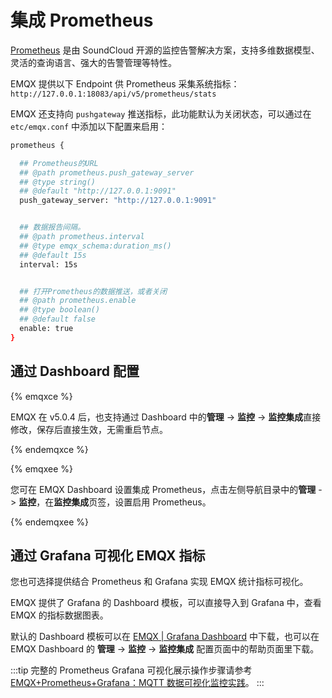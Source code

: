 # 集成 Prometheus

[Prometheus](https://prometheus.io/) 是由 SoundCloud 开源的监控告警解决方案，支持多维数据模型、灵活的查询语言、强大的告警管理等特性。

EMQX 提供以下 Endpoint 供 Prometheus 采集系统指标：`http://127.0.0.1:18083/api/v5/prometheus/stats`

EMQX 还支持向 `pushgateway` 推送指标，此功能默认为关闭状态，可以通过在 `etc/emqx.conf` 中添加以下配置来启用：

```bash
prometheus {

  ## Prometheus的URL
  ## @path prometheus.push_gateway_server
  ## @type string()
  ## @default "http://127.0.0.1:9091"
  push_gateway_server: "http://127.0.0.1:9091"


  ## 数据报告间隔。
  ## @path prometheus.interval
  ## @type emqx_schema:duration_ms()
  ## @default 15s
  interval: 15s


  ## 打开Prometheus的数据推送，或者关闭
  ## @path prometheus.enable
  ## @type boolean()
  ## @default false
  enable: true
}
```

## 通过 Dashboard 配置

{% emqxce %}

EMQX 在 v5.0.4 后，也支持通过 Dashboard 中的**管理** -> **监控** -> **监控集成**直接修改，保存后直接生效，无需重启节点。

{% endemqxce %}

{% emqxee %}

您可在 EMQX Dashboard 设置集成 Prometheus，点击左侧导航目录中的**管理** -> **监控**，在**监控集成**页签，设置启用 Prometheus。

{% endemqxee %}

## 通过 Grafana 可视化 EMQX 指标

您也可选择提供结合 Prometheus 和 Grafana 实现 EMQX 统计指标可视化。

EMQX 提供了 Grafana 的 Dashboard 模板，可以直接导入到 Grafana 中，查看 EMQX 的指标数据图表。

默认的 Dashboard 模板可以在 [EMQX | Grafana Dashboard](https://grafana.com/grafana/dashboards/17446-emqx/) 中下载，也可以在 EMQX Dashboard 的 **管理** -> **监控** -> **监控集成** 配置页面中的帮助页面里下载。

:::tip
完整的 Prometheus Grafana 可视化展示操作步骤请参考 [EMQX+Prometheus+Grafana：MQTT 数据可视化监控实践](https://www.emqx.com/zh/blog/emqx-prometheus-grafana)。
:::
